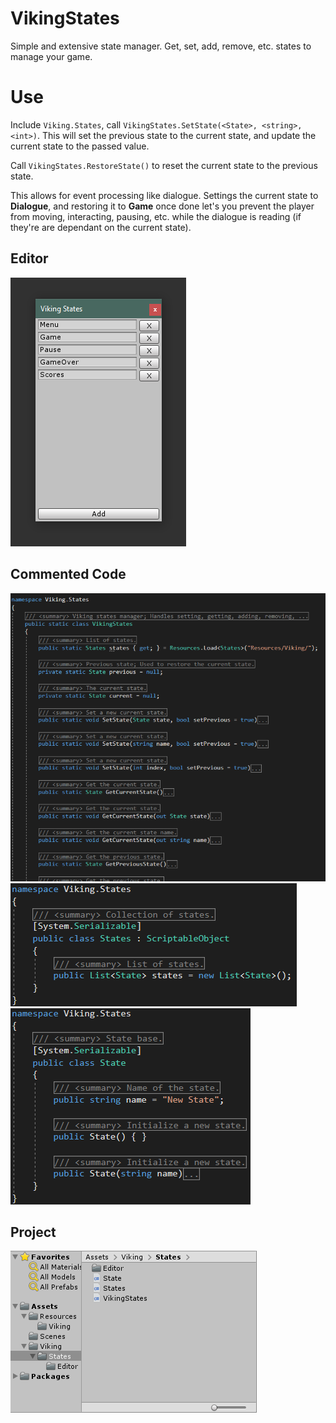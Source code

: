 # VikingStates
Simple and extensive state manager. Get, set, add, remove, etc. states to manage your game.

# Use
Include `Viking.States`, call `VikingStates.SetState(<State>, <string>, <int>)`. This will set the previous state to the current state, and update the current state to the passed value.

Call `VikingStates.RestoreState()` to reset the current state to the previous state.

This allows for event processing like dialogue. Settings the current state to **Dialogue**, and restoring it to **Game** once done let's you prevent the player from moving, interacting, pausing, etc. while the dialogue is reading (if they're are dependant on the current state).

## Editor
![Editor](/Images/Editor.png)

## Commented Code
![Editor](/Images/VikingStates.png)
![Editor](/Images/States.png)
![Editor](/Images/State.png)

## Project
![Editor](/Images/Project.png)
